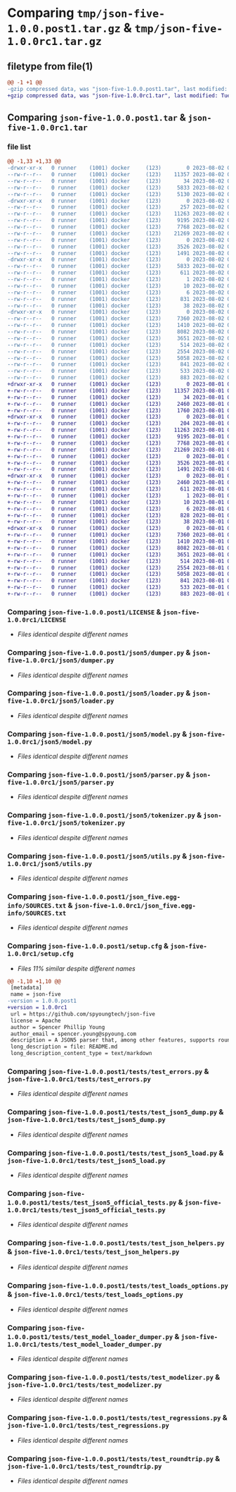 # Comparing `tmp/json-five-1.0.0.post1.tar.gz` & `tmp/json-five-1.0.0rc1.tar.gz`

## filetype from file(1)

```diff
@@ -1 +1 @@
-gzip compressed data, was "json-five-1.0.0.post1.tar", last modified: Wed Aug  2 01:48:10 2023, max compression
+gzip compressed data, was "json-five-1.0.0rc1.tar", last modified: Tue Aug  1 04:50:10 2023, max compression
```

## Comparing `json-five-1.0.0.post1.tar` & `json-five-1.0.0rc1.tar`

### file list

```diff
@@ -1,33 +1,33 @@
-drwxr-xr-x   0 runner    (1001) docker     (123)        0 2023-08-02 01:48:10.142093 json-five-1.0.0.post1/
--rw-r--r--   0 runner    (1001) docker     (123)    11357 2023-08-02 01:47:57.000000 json-five-1.0.0.post1/LICENSE
--rw-r--r--   0 runner    (1001) docker     (123)       34 2023-08-02 01:47:57.000000 json-five-1.0.0.post1/MANIFEST.in
--rw-r--r--   0 runner    (1001) docker     (123)     5833 2023-08-02 01:48:10.142093 json-five-1.0.0.post1/PKG-INFO
--rw-r--r--   0 runner    (1001) docker     (123)     5130 2023-08-02 01:47:57.000000 json-five-1.0.0.post1/README.md
-drwxr-xr-x   0 runner    (1001) docker     (123)        0 2023-08-02 01:48:10.138093 json-five-1.0.0.post1/json5/
--rw-r--r--   0 runner    (1001) docker     (123)      257 2023-08-02 01:47:57.000000 json-five-1.0.0.post1/json5/__init__.py
--rw-r--r--   0 runner    (1001) docker     (123)    11263 2023-08-02 01:47:57.000000 json-five-1.0.0.post1/json5/dumper.py
--rw-r--r--   0 runner    (1001) docker     (123)     9195 2023-08-02 01:47:57.000000 json-five-1.0.0.post1/json5/loader.py
--rw-r--r--   0 runner    (1001) docker     (123)     7768 2023-08-02 01:47:57.000000 json-five-1.0.0.post1/json5/model.py
--rw-r--r--   0 runner    (1001) docker     (123)    21269 2023-08-02 01:47:57.000000 json-five-1.0.0.post1/json5/parser.py
--rw-r--r--   0 runner    (1001) docker     (123)        0 2023-08-02 01:47:57.000000 json-five-1.0.0.post1/json5/py.typed
--rw-r--r--   0 runner    (1001) docker     (123)     3526 2023-08-02 01:47:57.000000 json-five-1.0.0.post1/json5/tokenizer.py
--rw-r--r--   0 runner    (1001) docker     (123)     1491 2023-08-02 01:47:57.000000 json-five-1.0.0.post1/json5/utils.py
-drwxr-xr-x   0 runner    (1001) docker     (123)        0 2023-08-02 01:48:10.138093 json-five-1.0.0.post1/json_five.egg-info/
--rw-r--r--   0 runner    (1001) docker     (123)     5833 2023-08-02 01:48:10.000000 json-five-1.0.0.post1/json_five.egg-info/PKG-INFO
--rw-r--r--   0 runner    (1001) docker     (123)      611 2023-08-02 01:48:10.000000 json-five-1.0.0.post1/json_five.egg-info/SOURCES.txt
--rw-r--r--   0 runner    (1001) docker     (123)        1 2023-08-02 01:48:10.000000 json-five-1.0.0.post1/json_five.egg-info/dependency_links.txt
--rw-r--r--   0 runner    (1001) docker     (123)       10 2023-08-02 01:48:10.000000 json-five-1.0.0.post1/json_five.egg-info/requires.txt
--rw-r--r--   0 runner    (1001) docker     (123)        6 2023-08-02 01:48:10.000000 json-five-1.0.0.post1/json_five.egg-info/top_level.txt
--rw-r--r--   0 runner    (1001) docker     (123)      831 2023-08-02 01:48:10.142093 json-five-1.0.0.post1/setup.cfg
--rw-r--r--   0 runner    (1001) docker     (123)       38 2023-08-02 01:47:57.000000 json-five-1.0.0.post1/setup.py
-drwxr-xr-x   0 runner    (1001) docker     (123)        0 2023-08-02 01:48:10.142093 json-five-1.0.0.post1/tests/
--rw-r--r--   0 runner    (1001) docker     (123)     7360 2023-08-02 01:47:57.000000 json-five-1.0.0.post1/tests/test_errors.py
--rw-r--r--   0 runner    (1001) docker     (123)     1410 2023-08-02 01:47:57.000000 json-five-1.0.0.post1/tests/test_json5_dump.py
--rw-r--r--   0 runner    (1001) docker     (123)     8082 2023-08-02 01:47:57.000000 json-five-1.0.0.post1/tests/test_json5_load.py
--rw-r--r--   0 runner    (1001) docker     (123)     3651 2023-08-02 01:47:57.000000 json-five-1.0.0.post1/tests/test_json5_official_tests.py
--rw-r--r--   0 runner    (1001) docker     (123)      514 2023-08-02 01:47:57.000000 json-five-1.0.0.post1/tests/test_json_helpers.py
--rw-r--r--   0 runner    (1001) docker     (123)     2554 2023-08-02 01:47:57.000000 json-five-1.0.0.post1/tests/test_loads_options.py
--rw-r--r--   0 runner    (1001) docker     (123)     5058 2023-08-02 01:47:57.000000 json-five-1.0.0.post1/tests/test_model_loader_dumper.py
--rw-r--r--   0 runner    (1001) docker     (123)      841 2023-08-02 01:47:57.000000 json-five-1.0.0.post1/tests/test_modelizer.py
--rw-r--r--   0 runner    (1001) docker     (123)      533 2023-08-02 01:47:57.000000 json-five-1.0.0.post1/tests/test_regressions.py
--rw-r--r--   0 runner    (1001) docker     (123)      883 2023-08-02 01:47:57.000000 json-five-1.0.0.post1/tests/test_roundtrip.py
+drwxr-xr-x   0 runner    (1001) docker     (123)        0 2023-08-01 04:50:10.111713 json-five-1.0.0rc1/
+-rw-r--r--   0 runner    (1001) docker     (123)    11357 2023-08-01 04:49:59.000000 json-five-1.0.0rc1/LICENSE
+-rw-r--r--   0 runner    (1001) docker     (123)       34 2023-08-01 04:49:59.000000 json-five-1.0.0rc1/MANIFEST.in
+-rw-r--r--   0 runner    (1001) docker     (123)     2460 2023-08-01 04:50:10.111713 json-five-1.0.0rc1/PKG-INFO
+-rw-r--r--   0 runner    (1001) docker     (123)     1760 2023-08-01 04:49:59.000000 json-five-1.0.0rc1/README.md
+drwxr-xr-x   0 runner    (1001) docker     (123)        0 2023-08-01 04:50:10.111713 json-five-1.0.0rc1/json5/
+-rw-r--r--   0 runner    (1001) docker     (123)      204 2023-08-01 04:49:59.000000 json-five-1.0.0rc1/json5/__init__.py
+-rw-r--r--   0 runner    (1001) docker     (123)    11263 2023-08-01 04:49:59.000000 json-five-1.0.0rc1/json5/dumper.py
+-rw-r--r--   0 runner    (1001) docker     (123)     9195 2023-08-01 04:49:59.000000 json-five-1.0.0rc1/json5/loader.py
+-rw-r--r--   0 runner    (1001) docker     (123)     7768 2023-08-01 04:49:59.000000 json-five-1.0.0rc1/json5/model.py
+-rw-r--r--   0 runner    (1001) docker     (123)    21269 2023-08-01 04:49:59.000000 json-five-1.0.0rc1/json5/parser.py
+-rw-r--r--   0 runner    (1001) docker     (123)        0 2023-08-01 04:49:59.000000 json-five-1.0.0rc1/json5/py.typed
+-rw-r--r--   0 runner    (1001) docker     (123)     3526 2023-08-01 04:49:59.000000 json-five-1.0.0rc1/json5/tokenizer.py
+-rw-r--r--   0 runner    (1001) docker     (123)     1491 2023-08-01 04:49:59.000000 json-five-1.0.0rc1/json5/utils.py
+drwxr-xr-x   0 runner    (1001) docker     (123)        0 2023-08-01 04:50:10.111713 json-five-1.0.0rc1/json_five.egg-info/
+-rw-r--r--   0 runner    (1001) docker     (123)     2460 2023-08-01 04:50:10.000000 json-five-1.0.0rc1/json_five.egg-info/PKG-INFO
+-rw-r--r--   0 runner    (1001) docker     (123)      611 2023-08-01 04:50:10.000000 json-five-1.0.0rc1/json_five.egg-info/SOURCES.txt
+-rw-r--r--   0 runner    (1001) docker     (123)        1 2023-08-01 04:50:10.000000 json-five-1.0.0rc1/json_five.egg-info/dependency_links.txt
+-rw-r--r--   0 runner    (1001) docker     (123)       10 2023-08-01 04:50:10.000000 json-five-1.0.0rc1/json_five.egg-info/requires.txt
+-rw-r--r--   0 runner    (1001) docker     (123)        6 2023-08-01 04:50:10.000000 json-five-1.0.0rc1/json_five.egg-info/top_level.txt
+-rw-r--r--   0 runner    (1001) docker     (123)      828 2023-08-01 04:50:10.111713 json-five-1.0.0rc1/setup.cfg
+-rw-r--r--   0 runner    (1001) docker     (123)       38 2023-08-01 04:49:59.000000 json-five-1.0.0rc1/setup.py
+drwxr-xr-x   0 runner    (1001) docker     (123)        0 2023-08-01 04:50:10.111713 json-five-1.0.0rc1/tests/
+-rw-r--r--   0 runner    (1001) docker     (123)     7360 2023-08-01 04:49:59.000000 json-five-1.0.0rc1/tests/test_errors.py
+-rw-r--r--   0 runner    (1001) docker     (123)     1410 2023-08-01 04:49:59.000000 json-five-1.0.0rc1/tests/test_json5_dump.py
+-rw-r--r--   0 runner    (1001) docker     (123)     8082 2023-08-01 04:49:59.000000 json-five-1.0.0rc1/tests/test_json5_load.py
+-rw-r--r--   0 runner    (1001) docker     (123)     3651 2023-08-01 04:49:59.000000 json-five-1.0.0rc1/tests/test_json5_official_tests.py
+-rw-r--r--   0 runner    (1001) docker     (123)      514 2023-08-01 04:49:59.000000 json-five-1.0.0rc1/tests/test_json_helpers.py
+-rw-r--r--   0 runner    (1001) docker     (123)     2554 2023-08-01 04:49:59.000000 json-five-1.0.0rc1/tests/test_loads_options.py
+-rw-r--r--   0 runner    (1001) docker     (123)     5058 2023-08-01 04:49:59.000000 json-five-1.0.0rc1/tests/test_model_loader_dumper.py
+-rw-r--r--   0 runner    (1001) docker     (123)      841 2023-08-01 04:49:59.000000 json-five-1.0.0rc1/tests/test_modelizer.py
+-rw-r--r--   0 runner    (1001) docker     (123)      533 2023-08-01 04:49:59.000000 json-five-1.0.0rc1/tests/test_regressions.py
+-rw-r--r--   0 runner    (1001) docker     (123)      883 2023-08-01 04:49:59.000000 json-five-1.0.0rc1/tests/test_roundtrip.py
```

### Comparing `json-five-1.0.0.post1/LICENSE` & `json-five-1.0.0rc1/LICENSE`

 * *Files identical despite different names*

### Comparing `json-five-1.0.0.post1/json5/dumper.py` & `json-five-1.0.0rc1/json5/dumper.py`

 * *Files identical despite different names*

### Comparing `json-five-1.0.0.post1/json5/loader.py` & `json-five-1.0.0rc1/json5/loader.py`

 * *Files identical despite different names*

### Comparing `json-five-1.0.0.post1/json5/model.py` & `json-five-1.0.0rc1/json5/model.py`

 * *Files identical despite different names*

### Comparing `json-five-1.0.0.post1/json5/parser.py` & `json-five-1.0.0rc1/json5/parser.py`

 * *Files identical despite different names*

### Comparing `json-five-1.0.0.post1/json5/tokenizer.py` & `json-five-1.0.0rc1/json5/tokenizer.py`

 * *Files identical despite different names*

### Comparing `json-five-1.0.0.post1/json5/utils.py` & `json-five-1.0.0rc1/json5/utils.py`

 * *Files identical despite different names*

### Comparing `json-five-1.0.0.post1/json_five.egg-info/SOURCES.txt` & `json-five-1.0.0rc1/json_five.egg-info/SOURCES.txt`

 * *Files identical despite different names*

### Comparing `json-five-1.0.0.post1/setup.cfg` & `json-five-1.0.0rc1/setup.cfg`

 * *Files 11% similar despite different names*

```diff
@@ -1,10 +1,10 @@
 [metadata]
 name = json-five
-version = 1.0.0.post1
+version = 1.0.0rc1
 url = https://github.com/spyoungtech/json-five
 license = Apache
 author = Spencer Phillip Young
 author_email = spencer.young@spyoung.com
 description = A JSON5 parser that, among other features, supports round-trip preservation of comments
 long_description = file: README.md
 long_description_content_type = text/markdown
```

### Comparing `json-five-1.0.0.post1/tests/test_errors.py` & `json-five-1.0.0rc1/tests/test_errors.py`

 * *Files identical despite different names*

### Comparing `json-five-1.0.0.post1/tests/test_json5_dump.py` & `json-five-1.0.0rc1/tests/test_json5_dump.py`

 * *Files identical despite different names*

### Comparing `json-five-1.0.0.post1/tests/test_json5_load.py` & `json-five-1.0.0rc1/tests/test_json5_load.py`

 * *Files identical despite different names*

### Comparing `json-five-1.0.0.post1/tests/test_json5_official_tests.py` & `json-five-1.0.0rc1/tests/test_json5_official_tests.py`

 * *Files identical despite different names*

### Comparing `json-five-1.0.0.post1/tests/test_json_helpers.py` & `json-five-1.0.0rc1/tests/test_json_helpers.py`

 * *Files identical despite different names*

### Comparing `json-five-1.0.0.post1/tests/test_loads_options.py` & `json-five-1.0.0rc1/tests/test_loads_options.py`

 * *Files identical despite different names*

### Comparing `json-five-1.0.0.post1/tests/test_model_loader_dumper.py` & `json-five-1.0.0rc1/tests/test_model_loader_dumper.py`

 * *Files identical despite different names*

### Comparing `json-five-1.0.0.post1/tests/test_modelizer.py` & `json-five-1.0.0rc1/tests/test_modelizer.py`

 * *Files identical despite different names*

### Comparing `json-five-1.0.0.post1/tests/test_regressions.py` & `json-five-1.0.0rc1/tests/test_regressions.py`

 * *Files identical despite different names*

### Comparing `json-five-1.0.0.post1/tests/test_roundtrip.py` & `json-five-1.0.0rc1/tests/test_roundtrip.py`

 * *Files identical despite different names*

